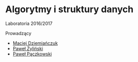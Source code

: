 # Algorytmy i struktury danych
Laboratoria 2016/2017

Prowadzący
- [Maciej Dziemiańczuk](https://inf.ug.edu.pl/~mdziemia/)
- [Paweł Żyliński](https://inf.ug.edu.pl/~zylinski/)
- [Paweł Pączkowski](https://inf.ug.edu.pl/~pmp/)
